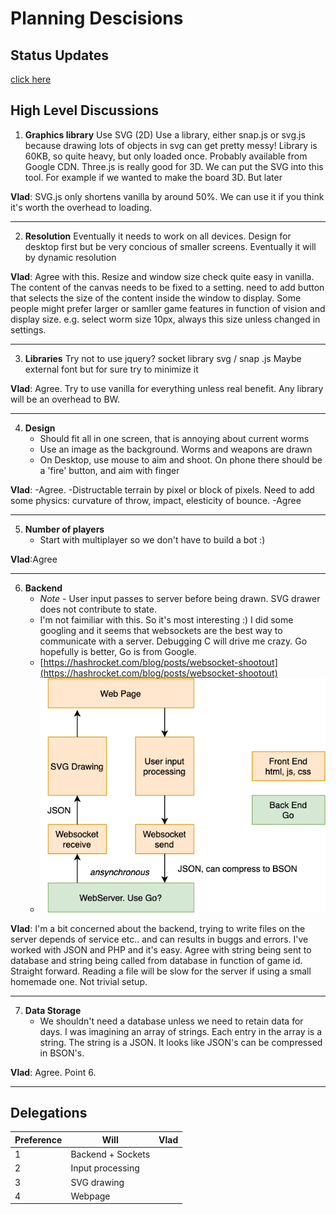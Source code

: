 
# Planning Descisions

## Status Updates

[click here](status/README.md)

## High Level Discussions

 1. **Graphics library**
Use SVG (2D)
Use a library, either snap.js or svg.js because drawing lots of objects in svg can get pretty messy! Library is 60KB, so quite heavy, but only loaded once. Probably available from Google CDN.
Three.js is really good for 3D. We can put the SVG into this tool. For example if we wanted to make the board 3D. But later
 
**Vlad**: SVG.js only shortens vanilla by around 50%. We can use it if you think it's worth the overhead to loading.

___
2. **Resolution**
Eventually it needs to work on all devices. Design for desktop first but be very concious of smaller screens. Eventually it will by dynamic resolution

**Vlad**: Agree with this. Resize and window size check quite easy in vanilla. The content of the canvas needs to be fixed to a setting. need to add button that selects the size of the content inside the window to display. Some people might prefer larger or samller game features in function of vision and display size. e.g. select worm size 10px, always this size unless changed in settings. 
___
3. **Libraries**
Try not to use jquery?
socket library
svg / snap .js
Maybe external font
but for sure try to minimize it

**Vlad**: Agree. Try to use vanilla for everything unless real benefit. Any library will be an overhead to BW. 

___
4. **Design**
   * Should fit all in one screen, that is annoying about current worms
   * Use an image as the background. Worms and weapons are drawn
   * On Desktop, use mouse to aim and shoot. On phone there should be a 'fire' button, and aim with finger
   
**Vlad**:
   -Agree. 
   -Distructable terrain by pixel or block of pixels. Need to add some physics: curvature of throw, impact, elesticity of bounce.
   -Agree

___
5. **Number of players**
   * Start with multiplayer so we don't have to build a bot :)
   
**Vlad**:Agree

___
6. **Backend**
   * *Note* - User input passes to server before being drawn. SVG drawer does not contribute to state.
   * I'm not faimiliar with this. So it's most interesting :) I did some googling and it seems that websockets are the best way to communicate with a server. Debugging C will drive me crazy. Go hopefully is better, Go is from Google.
   * [https://hashrocket.com/blog/posts/websocket-shootout](https://hashrocket.com/blog/posts/websocket-shootout)
   * ![Top Level Diagram](TopLevelDiagram.png "Logo Title Text 1")
  
**Vlad**: I'm a bit concerned about the backend, trying to write files on the server depends of service etc.. and can results in buggs and errors. I've worked with JSON and PHP and it's easy. Agree with string being sent to database and string being called from database in function of game id. Straight forward. Reading a file will be slow for the server if using a small homemade one. Not trivial setup. 

___
7. **Data Storage**
   * We shouldn't need a database unless we need to retain data for days. I was imagining an array of strings. Each entry in the array is a string. The string is a JSON. It looks like JSON's can be compressed in BSON's.

**Vlad**: Agree. Point 6.

___
## Delegations

| Preference | Will              | Vlad |
|------------|-------------------|------|
| 1          | Backend + Sockets |      |
| 2          | Input processing  |      |
| 3          | SVG drawing       |      |
| 4          | Webpage           |      |

